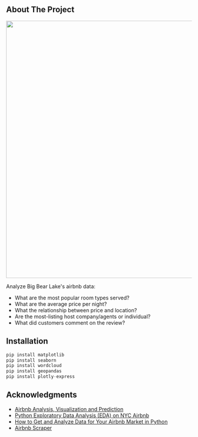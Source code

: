 <!-- ABOUT THE PROJECT -->
## About The Project

<img src="https://www.bigbear.com/imager/s3_us-west-1_amazonaws_com/big-bear/images/Scenic-Snow/89xVzXp1_d7439eaa25498c77bfbbdcd092d7d67c.jpeg" width="700">


Analyze Big Bear Lake's airbnb data:

* What are the most popular room types served? 
* What are the average price per night?
* What the relationship between price and location?
* Are the most-listing host company/agents or individual?
* What did customers comment on the review?



<!-- GETTING STARTED -->

## Installation

  ```py
  pip install matplotlib
  pip install seaborn 
  pip install wordcloud 
  pip install geopandas
  pip install plotly-express
  ```


<!-- ACKNOWLEDGMENTS -->
## Acknowledgments

* [Airbnb Analysis, Visualization and Prediction](https://www.kaggle.com/code/chirag9073/airbnb-analysis-visualization-and-prediction)
* [Python Exploratory Data Analysis (EDA) on NYC Airbnb](https://medium.com/analytics-vidhya/python-exploratory-data-analysis-eda-on-nyc-airbnb-cbeabd622e30)
* [How to Get and Analyze Data for Your Airbnb Market in Python](https://levelup.gitconnected.com/how-to-get-and-analyze-data-for-your-airbnb-market-in-python-37ffeb0c2d16?gi=5c3400dc7593)
* [Airbnb Scraper](https://apify.com/dtrungtin/airbnb-scraper/input-schema)
